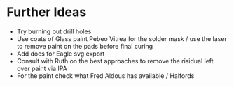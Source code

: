 # Further Ideas

  * Try burning out drill holes
  * Use coats of Glass paint Pebeo Vitrea for the solder mask / use the laser to remove paint on the pads before final curing
  * Add docs for Eagle svg export
  * Consult with Ruth on the best approaches to remove the risidual left over paint via IPA
  * For the paint check what Fred Aldous has available / Halfords
